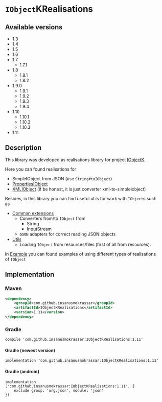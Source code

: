 # `IObject`KRealisations

## Available versions

* 1.3
* 1.4
* 1.5
* 1.6
* 1.7
    * 1.7.1
* 1.8
    * 1.8.1
    * 1.8.2
* 1.9.0
    * 1.9.1
    * 1.9.2
    * 1.9.3
    * 1.9.4
* 1.10
    * 1.10.1
    * 1.10.2
    * 1.10.3
* 1.11

## Description

This library was developed as realisations library for project [IObjectK](https://github.com/InsanusMokrassar/IObjectK).

Here you can found realisations for

* SimpleIObject from JSON (use `String#toIObject`)
* [PropertiesIObject](src/main/kotlin/com/github/insanusmokrassar/IObjectKRealisations/PropertiesIObject.kt)
* [XMLIObject](src/main/kotlin/com/github/insanusmokrassar/IObjectKRealisations/XMLIObject.kt)
(if be honest, it is just converter xml-to-simpleiobject)

Besides, in this library you can find useful utils for work with `IObject`s such as

* [Common extensions](src/main/kotlin/com/github/insanusmokrassar/IObjectKRealisations/Extensions.kt)
    * Converters from/to `IObject` from
        * String
        * InputStream
    * `GSON` adapters for correct reading JSON objects
* [Utils](src/main/kotlin/com/github/insanusmokrassar/IObjectKRealisations/Utils.kt)
    * Loading `IObject` from resources/files (first of all from resources).

In [Example](src/main/kotlin/com/github/insanusmokrassar/IObjectKRealisations/Example.kt)
you can found examples of using different types of realisations of `IObject`

## Implementation

### Maven

```xml
<dependency>
    <groupId>com.github.insanusmokrassar</groupId>
    <artifactId>IObjectKRealisations</artifactId>
    <version>1.11</version>
</dependency>
```

### Gradle

```
compile 'com.github.insanusmokrassar:IObjectKRealisations:1.11'
```

#### Gradle (newest version)

```
implementation 'com.github.insanusmokrassar:IObjectKRealisations:1.11'
```

#### Gradle (android)

```
implementation ('com.github.insanusmokrassar:IObjectKRealisations:1.11', {
    exclude group: 'org.json', module: 'json'
})
```
